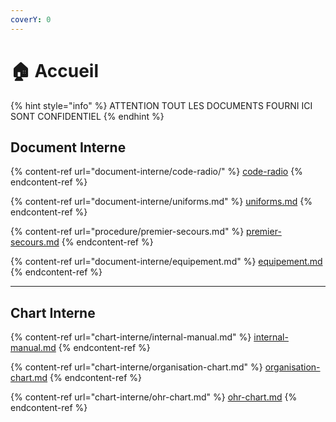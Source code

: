 ```yaml
---
coverY: 0
---
```


# 🏠 Accueil

{% hint style="info" %}
ATTENTION TOUT LES DOCUMENTS FOURNI ICI SONT CONFIDENTIEL
{% endhint %}

## Document Interne

{% content-ref url="document-interne/code-radio/" %}
[code-radio](document-interne/code-radio/)
{% endcontent-ref %}

{% content-ref url="document-interne/uniforms.md" %}
[uniforms.md](document-interne/uniforms.md)
{% endcontent-ref %}

{% content-ref url="procedure/premier-secours.md" %}
[premier-secours.md](procedure/premier-secours.md)
{% endcontent-ref %}

{% content-ref url="document-interne/equipement.md" %}
[equipement.md](document-interne/equipement.md)
{% endcontent-ref %}

***

## Chart Interne

{% content-ref url="chart-interne/internal-manual.md" %}
[internal-manual.md](chart-interne/internal-manual.md)
{% endcontent-ref %}

{% content-ref url="chart-interne/organisation-chart.md" %}
[organisation-chart.md](chart-interne/organisation-chart.md)
{% endcontent-ref %}

{% content-ref url="chart-interne/ohr-chart.md" %}
[ohr-chart.md](chart-interne/ohr-chart.md)
{% endcontent-ref %}
